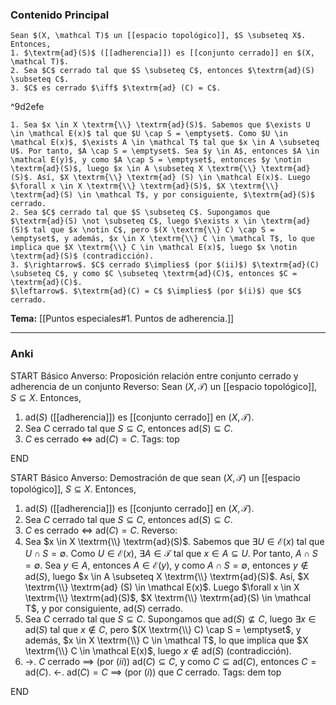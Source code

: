 ### Contenido Principal

```ad-proposition
Sean $(X, \mathcal T)$ un [[espacio topológico]], $S \subseteq X$. Entonces,
1. $\textrm{ad}(S)$ ([[adherencia]]) es [[conjunto cerrado]] en $(X, \mathcal T)$.
2. Sea $C$ cerrado tal que $S \subseteq C$, entonces $\textrm{ad}(S) \subseteq C$.
3. $C$ es cerrado $\iff$ $\textrm{ad} (C) = C$.
```

^9d2efe

```ad-proof
1. Sea $x \in X \textrm{\\} \textrm{ad}(S)$. Sabemos que $\exists U \in \mathcal E(x)$ tal que $U \cap S = \emptyset$. Como $U \in \mathcal E(x)$, $\exists A \in \mathcal T$ tal que $x \in A \subseteq U$. Por tanto, $A \cap S = \emptyset$. Sea $y \in A$, entonces $A \in \mathcal E(y)$, y como $A \cap S = \emptyset$, entonces $y \notin \textrm{ad}(S)$, luego $x \in A \subseteq X \textrm{\\} \textrm{ad}(S)$. Así, $X \textrm{\\} \textrm{ad} (S) \in \mathcal E(x)$. Luego $\forall x \in X \textrm{\\} \textrm{ad}(S)$, $X \textrm{\\} \textrm{ad}(S) \in \mathcal T$, y por consiguiente, $\textrm{ad}(S)$ cerrado.
2. Sea $C$ cerrado tal que $S \subseteq C$. Supongamos que $\textrm{ad}(S) \not \subseteq C$, luego $\exists x \in \textrm{ad}(S)$ tal que $x \notin C$, pero $(X \textrm{\\} C) \cap S = \emptyset$, y además, $x \in X \textrm{\\} C \in \mathcal T$, lo que implica que $X \textrm{\\} C \in \mathcal E(x)$, luego $x \notin \textrm{ad}(S)$ (contradicción).
3. $\rightarrow$. $C$ cerrado $\implies$ (por $(ii)$) $\textrm{ad}(C) \subseteq C$, y como $C \subseteq \textrm{ad}(C)$, entonces $C = \textrm{ad}(C)$.
$\leftarrow$. $\textrm{ad}(C) = C$ $\implies$ (por $(i)$) que $C$ cerrado.
```

**Tema:** [[Puntos especiales#1. Puntos de adherencia.]]

---
### Anki

START
Básico
Anverso: Proposición relación entre conjunto cerrado y adherencia de un conjunto
Reverso: Sean $(X, \mathcal T)$ un [[espacio topológico]], $S \subseteq X$. Entonces,
1. $\textrm{ad}(S)$ ([[adherencia]]) es [[conjunto cerrado]] en $(X, \mathcal T)$.
2. Sea $C$ cerrado tal que $S \subseteq C$, entonces $\textrm{ad}(S) \subseteq C$.
3. $C$ es cerrado $\iff$ $\textrm{ad} (C) = C$.
Tags: top
<!--ID: 1728549802152-->
END

START
Básico
Anverso: Demostración de que sean $(X, \mathcal T)$ un [[espacio topológico]], $S \subseteq X$. Entonces,
1. $\textrm{ad}(S)$ ([[adherencia]]) es [[conjunto cerrado]] en $(X, \mathcal T)$.
2. Sea $C$ cerrado tal que $S \subseteq C$, entonces $\textrm{ad}(S) \subseteq C$.
3. $C$ es cerrado $\iff$ $\textrm{ad} (C) = C$.
Reverso: 
1. Sea $x \in X \textrm{\\} \textrm{ad}(S)$. Sabemos que $\exists U \in \mathcal E(x)$ tal que $U \cap S = \emptyset$. Como $U \in \mathcal E(x)$, $\exists A \in \mathcal T$ tal que $x \in A \subseteq U$. Por tanto, $A \cap S = \emptyset$. Sea $y \in A$, entonces $A \in \mathcal E(y)$, y como $A \cap S = \emptyset$, entonces $y \notin \textrm{ad}(S)$, luego $x \in A \subseteq X \textrm{\\} \textrm{ad}(S)$. Así, $X \textrm{\\} \textrm{ad} (S) \in \mathcal E(x)$. Luego $\forall x \in X \textrm{\\} \textrm{ad}(S)$, $X \textrm{\\} \textrm{ad}(S) \in \mathcal T$, y por consiguiente, $\textrm{ad}(S)$ cerrado.
2. Sea $C$ cerrado tal que $S \subseteq C$. Supongamos que $\textrm{ad}(S) \not \subseteq C$, luego $\exists x \in \textrm{ad}(S)$ tal que $x \notin C$, pero $(X \textrm{\\} C) \cap S = \emptyset$, y además, $x \in X \textrm{\\} C \in \mathcal T$, lo que implica que $X \textrm{\\} C \in \mathcal E(x)$, luego $x \notin \textrm{ad}(S)$ (contradicción).
3. $\rightarrow$. $C$ cerrado $\implies$ (por $(ii)$) $\textrm{ad}(C) \subseteq C$, y como $C \subseteq \textrm{ad}(C)$, entonces $C = \textrm{ad}(C)$.
$\leftarrow$. $\textrm{ad}(C) = C$ $\implies$ (por $(i)$) que $C$ cerrado.
Tags: dem top
<!--ID: 1728549802206-->
END